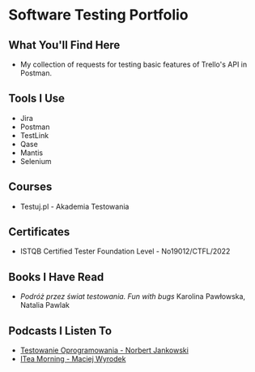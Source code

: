 # Software Testing Portfolio

## What You'll Find Here 

* My collection of requests for testing basic features of Trello's API in Postman.

## Tools I Use

* Jira 
* Postman
* TestLink 
* Qase
* Mantis
* Selenium 

## Courses

* Testuj.pl - Akademia Testowania

## Certificates

* ISTQB Certified Tester Foundation Level - No19012/CTFL/2022

## Books I Have Read

* *Podróż przez świat testowania. Fun with bugs* Karolina Pawłowska, Natalia Pawlak

## Podcasts I Listen To

* [Testowanie Oprogramowania - Norbert Jankowski](https://podcasttestowanie.pl/)
* [ITea Morning - Maciej Wyrodek](https://www.youtube.com/@ITeaMorning)

